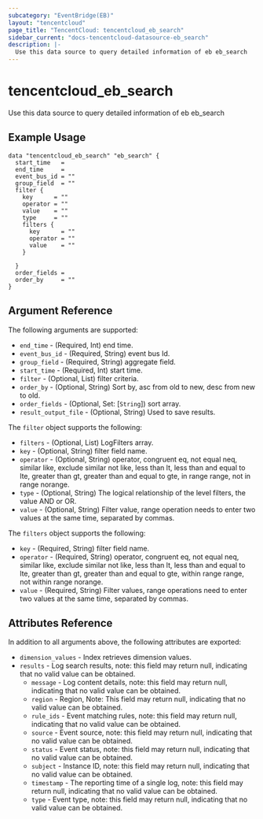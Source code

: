 ```yaml
---
subcategory: "EventBridge(EB)"
layout: "tencentcloud"
page_title: "TencentCloud: tencentcloud_eb_search"
sidebar_current: "docs-tencentcloud-datasource-eb_search"
description: |-
  Use this data source to query detailed information of eb eb_search
---
```


# tencentcloud_eb_search

Use this data source to query detailed information of eb eb_search

## Example Usage

```hcl
data "tencentcloud_eb_search" "eb_search" {
  start_time   =
  end_time     =
  event_bus_id = ""
  group_field  = ""
  filter {
    key      = ""
    operator = ""
    value    = ""
    type     = ""
    filters {
      key      = ""
      operator = ""
      value    = ""
    }

  }
  order_fields =
  order_by     = ""
}
```

## Argument Reference

The following arguments are supported:

* `end_time` - (Required, Int) end time.
* `event_bus_id` - (Required, String) event bus Id.
* `group_field` - (Required, String) aggregate field.
* `start_time` - (Required, Int) start time.
* `filter` - (Optional, List) filter criteria.
* `order_by` - (Optional, String) Sort by, asc from old to new, desc from new to old.
* `order_fields` - (Optional, Set: [`String`]) sort array.
* `result_output_file` - (Optional, String) Used to save results.

The `filter` object supports the following:

* `filters` - (Optional, List) LogFilters array.
* `key` - (Optional, String) filter field name.
* `operator` - (Optional, String) operator, congruent eq, not equal neq, similar like, exclude similar not like, less than lt, less than and equal to lte, greater than gt, greater than and equal to gte, in range range, not in range norange.
* `type` - (Optional, String) The logical relationship of the level filters, the value AND or OR.
* `value` - (Optional, String) Filter value, range operation needs to enter two values at the same time, separated by commas.

The `filters` object supports the following:

* `key` - (Required, String) filter field name.
* `operator` - (Required, String) operator, congruent eq, not equal neq, similar like, exclude similar not like, less than lt, less than and equal to lte, greater than gt, greater than and equal to gte, within range range, not within range norange.
* `value` - (Required, String) Filter values, range operations need to enter two values at the same time, separated by commas.

## Attributes Reference

In addition to all arguments above, the following attributes are exported:

* `dimension_values` - Index retrieves dimension values.
* `results` - Log search results, note: this field may return null, indicating that no valid value can be obtained.
  * `message` - Log content details, note: this field may return null, indicating that no valid value can be obtained.
  * `region` - Region, Note: This field may return null, indicating that no valid value can be obtained.
  * `rule_ids` - Event matching rules, note: this field may return null, indicating that no valid value can be obtained.
  * `source` - Event source, note: this field may return null, indicating that no valid value can be obtained.
  * `status` - Event status, note: this field may return null, indicating that no valid value can be obtained.
  * `subject` - Instance ID, note: this field may return null, indicating that no valid value can be obtained.
  * `timestamp` - The reporting time of a single log, note: this field may return null, indicating that no valid value can be obtained.
  * `type` - Event type, note: this field may return null, indicating that no valid value can be obtained.


